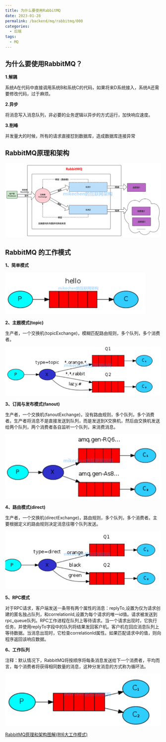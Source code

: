 ```yaml
---
title: 为什么要使用RabbitMQ
date: 2023-01-28
permalink: /backend/mq/rabbitmq/000
categories:
  - 后端
tags:
  - MQ
---
```

## **为什么要使用RabbitMQ？**

**1.解耦**

系统A在代码中直接调用系统B和系统C的代码，如果将来D系统接入，系统A还需要修改代码，过于麻烦。

**2.异步**

将消息写入消息队列，非必要的业务逻辑以异步的方式运行，加快响应速度。

**3.削峰**

并发量大的时候，所有的请求直接怼到数据库，造成数据库连接异常

## RabbitMQ原理和架构

![](assets/0.png)



## RabbitMQ 的工作模式

**1、简单模式**

![](./assets/1.png)

**2、主题模式(topic)**

生产者，一个交换机(topicExchange)，模糊匹配路由规则，多个队列，多个消费者。

![](./assets/2.png)

**3、订阅与发布模式(fanout)**

生产者，一个交换机(fanoutExchange)，没有路由规则，多个队列，多个消费者。生产者将消息不是直接发送到队列，而是发送到X交换机，然后由交换机发送给两个队列，两个消费者各自监听一个队列，来消费消息。



![](./assets/3.png)

**4、路由模式(direct)**

生产者，一个交换机(directExchange)，路由规则，多个队列，多个消费者。主要根据定义的路由规则决定消息往哪个队列发送。

![](./assets/4.png)

**5、RPC模式**

对于RPC请求，客户端发送一条带有两个属性的消息：replyTo,设置为仅为请求创建的匿名独占队列，和correlationId,设置为每个请求的唯一id值。请求被发送到rpc_queue队列。RPC工作进程在队列上等待请求。当一个请求出现时，它执行任务，并使用replyTo字段中的队列将结果发回客户机。客户机在回应消息队列上等待数据。当消息出现时，它检查correlationId属性。如果匹配请求中的值，则向程序返回该响应数据。

**6、工作队列**

注释：默认情况下，RabbitMQ将按顺序将每条消息发送给下一个消费者，平均而言，每个消费者将获得相同数量的消息，这种分发消息的方式称为循环法。

![](./assets/6.png)









[RabbitMQ原理和架构图解(附6大工作模式)](https://mp.weixin.qq.com/s?__biz=Mzg2NTg1NTQ2NQ==&mid=2247496376&idx=1&sn=30ffcf9fd4a502c4bac5b2dffe3c42f9&chksm=ce51003ef92689281ed31e6484052a5dad40d5fe3921b78641926e50ab6b0f919fe460f3ca17&scene=126&&sessionid=1664372968#rd)